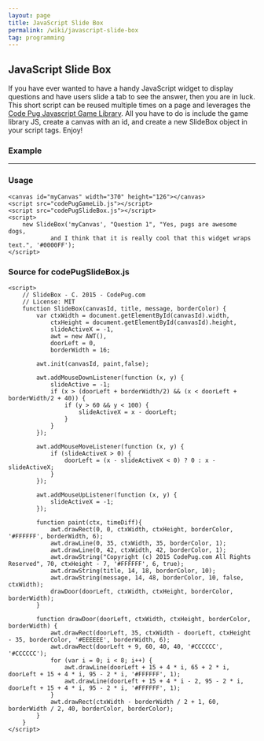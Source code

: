 ```yaml
---
layout: page
title: JavaScript Slide Box
permalink: /wiki/javascript-slide-box
tag: programming
---
```


## JavaScript Slide Box

If you have ever wanted to have a handy JavaScript widget to display questions and have users slide a tab to see the answer, then you are in luck.  This short script can be reused multiple times on a page and leverages the <a href="javascript-game-library">Code Pug Javascript Game Library</a>.  All you have to do is include the game library JS, create a canvas with an id, and create a new SlideBox object in your script tags.  Enjoy!

### Example

<script src="/downloads/codePugGameLib.js"></script>
<canvas id="myCanvas" width="370" height="126"></canvas>
<hr>
<canvas id="myCanvas2" width="370" height="126"></canvas>
<script>
    // SlideBox - C. 2015 - CodePug.com
    // License: MIT
    function SlideBox(canvasId, title, message, borderColor) {
        var ctxWidth = document.getElementById(canvasId).width,
            ctxHeight = document.getElementById(canvasId).height,
            slideActiveX = -1,
            awt = new AWT(),
            doorLeft = 0,
            borderWidth = 16;

        awt.init(canvasId, paint,false);

        awt.addMouseDownListener(function (x, y) {
            slideActive = -1;
            if (x > (doorLeft + borderWidth/2) && (x < doorLeft + borderWidth/2 + 40)) {
                if (y > 60 && y < 100) {
                    slideActiveX = x - doorLeft;
                }
            }
        });

        awt.addMouseMoveListener(function (x, y) {
            if (slideActiveX > 0) {
                doorLeft = (x - slideActiveX < 0) ? 0 : x - slideActiveX;
            }
        });

        awt.addMouseUpListener(function (x, y) {
            slideActiveX = -1;
        });
        
        function paint(ctx, timeDiff){
            awt.drawRect(0, 0, ctxWidth, ctxHeight, borderColor, '#FFFFFF', borderWidth, 6);
            awt.drawLine(0, 35, ctxWidth, 35, borderColor, 1);
            awt.drawLine(0, 42, ctxWidth, 42, borderColor, 1);
            awt.drawString("Copyright (c) 2015 CodePug.com All Rights Reserved", 70, ctxHeight - 7, '#FFFFFF', 6, true);
            awt.drawString(title, 14, 18, borderColor, 10);
            awt.drawString(message, 14, 48, borderColor, 10, false, ctxWidth);
            drawDoor(doorLeft, ctxWidth, ctxHeight, borderColor, borderWidth);
        }

        function drawDoor(doorLeft, ctxWidth, ctxHeight, borderColor, borderWidth) {
            awt.drawRect(doorLeft, 35, ctxWidth - doorLeft, ctxHeight - 35, borderColor, '#EEEEEE', borderWidth, 6);
            awt.drawRect(doorLeft + 9, 60, 40, 40, '#CCCCCC', '#CCCCCC');
            for (var i = 0; i < 8; i++) {
                awt.drawLine(doorLeft + 15 + 4 * i, 65 + 2 * i, doorLeft + 15 + 4 * i, 95 - 2 * i, '#FFFFFF', 1);
                awt.drawLine(doorLeft + 15 + 4 * i - 2, 95 - 2 * i, doorLeft + 15 + 4 * i, 95 - 2 * i, '#FFFFFF', 1);
            }
            awt.drawRect(ctxWidth - borderWidth / 2 + 1, 60, borderWidth / 2, 40, borderColor, borderColor);
        }
    }

    new SlideBox('myCanvas', "Question 1", "Yes, pugs are awesome dogs, and I think that it is really cool that this widget wraps text.", '#0000FF');

    new SlideBox('myCanvas2', "Question 2", "I don't know what to say =)", '#FF0000');
</script>


### Usage

```
<canvas id="myCanvas" width="370" height="126"></canvas>
<script src="codePugGameLib.js"></script>
<script src="codePugSlideBox.js"></script>
<script>
    new SlideBox('myCanvas', "Question 1", "Yes, pugs are awesome dogs, 
            and I think that it is really cool that this widget wraps text.", '#0000FF');
</script>

```

### Source for codePugSlideBox.js

```
<script>
    // SlideBox - C. 2015 - CodePug.com
    // License: MIT
    function SlideBox(canvasId, title, message, borderColor) {
        var ctxWidth = document.getElementById(canvasId).width,
            ctxHeight = document.getElementById(canvasId).height,
            slideActiveX = -1,
            awt = new AWT(),
            doorLeft = 0,
            borderWidth = 16;

        awt.init(canvasId, paint,false);

        awt.addMouseDownListener(function (x, y) {
            slideActive = -1;
            if (x > (doorLeft + borderWidth/2) && (x < doorLeft + borderWidth/2 + 40)) {
                if (y > 60 && y < 100) {
                    slideActiveX = x - doorLeft;
                }
            }
        });

        awt.addMouseMoveListener(function (x, y) {
            if (slideActiveX > 0) {
                doorLeft = (x - slideActiveX < 0) ? 0 : x - slideActiveX;
            }
        });

        awt.addMouseUpListener(function (x, y) {
            slideActiveX = -1;
        });
        
        function paint(ctx, timeDiff){
            awt.drawRect(0, 0, ctxWidth, ctxHeight, borderColor, '#FFFFFF', borderWidth, 6);
            awt.drawLine(0, 35, ctxWidth, 35, borderColor, 1);
            awt.drawLine(0, 42, ctxWidth, 42, borderColor, 1);
            awt.drawString("Copyright (c) 2015 CodePug.com All Rights Reserved", 70, ctxHeight - 7, '#FFFFFF', 6, true);
            awt.drawString(title, 14, 18, borderColor, 10);
            awt.drawString(message, 14, 48, borderColor, 10, false, ctxWidth);
            drawDoor(doorLeft, ctxWidth, ctxHeight, borderColor, borderWidth);
        }

        function drawDoor(doorLeft, ctxWidth, ctxHeight, borderColor, borderWidth) {
            awt.drawRect(doorLeft, 35, ctxWidth - doorLeft, ctxHeight - 35, borderColor, '#EEEEEE', borderWidth, 6);
            awt.drawRect(doorLeft + 9, 60, 40, 40, '#CCCCCC', '#CCCCCC');
            for (var i = 0; i < 8; i++) {
                awt.drawLine(doorLeft + 15 + 4 * i, 65 + 2 * i, doorLeft + 15 + 4 * i, 95 - 2 * i, '#FFFFFF', 1);
                awt.drawLine(doorLeft + 15 + 4 * i - 2, 95 - 2 * i, doorLeft + 15 + 4 * i, 95 - 2 * i, '#FFFFFF', 1);
            }
            awt.drawRect(ctxWidth - borderWidth / 2 + 1, 60, borderWidth / 2, 40, borderColor, borderColor);
        }
    }
</script>
```